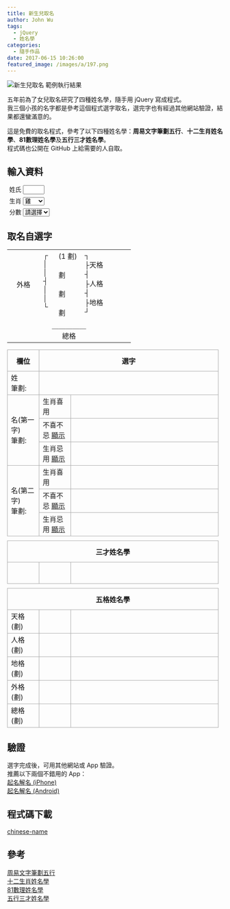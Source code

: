 ```yaml
---
title: 新生兒取名
author: John Wu
tags:
  - jQuery
  - 姓名學
categories:
  - 隨手作品
date: 2017-06-15 10:26:00
featured_image: /images/a/197.png
---
```

![新生兒取名 範例執行結果](/images/a/197.png)

五年前為了女兒取名研究了四種姓名學，隨手用 jQuery 寫成程式。  
我三個小孩的名字都是參考這個程式選字取名，選完字也有經過其他網站驗證，結果都還蠻滿意的。  

這是免費的取名程式，參考了以下四種姓名學：**周易文字筆劃五行**、**十二生肖姓名學**、**81數理姓名學**及**五行三才姓名學**。  
程式碼也公開在 GitHub 上給需要的人自取。  

<!-- more -->

## 輸入資料

<style>
table.drawCountResult{
    max-width: 300px;
}

table.drawCountResult td {
    border: none;
}

table.description {
    width: 98%;
    border-collapse: collapse;
    margin: 10px 0;
}
    table.description td, table.description th {
        border: 1px solid #aaa;
    }
        table.description td:first-child {
            width: 120px;
        }
tr {
    height: 50px;
}
form div {
    margin: 5px;
}
.hide {
    display: none;
}
</style>

<form>
    <div>
        <label>姓氏</label>
        <input id="familyName" value="" maxlength="1" style="width: 50px;" />
    </div>
    <div>
        <label>生肖</label>
        <select id="zodiac" style="width: 50px;">
            <option value="1_rat">鼠</option>
            <option value="2_ox">牛</option>
            <option value="3_tiger">虎</option>
            <option value="4_rabbit">兔</option>
            <option value="5_dragon">龍</option>
            <option value="6_snake">蛇</option>
            <option value="7_horse">馬</option>
            <option value="8_goat">羊</option>
            <option value="9_monkey">猴</option>
            <option value="10_rooster" selected="selected">雞</option>
            <option value="11_dog">狗</option>
            <option value="12_pig">豬</option>
        </select>
    </div>
    <div>
        <label>分數</label>
        <select id="combination">
            <option>請選擇</option>
        </select>
    </div>
</form>

## 取名自選字

<table class="drawCountResult">
    <tbody>
        <tr>
            <td valign="middle" align="center" width="60">
                外格<br>
                <span class="out5e"></span>
            </td>
            <td valign="top" align="left" width="20">
                ┌<br>
                │<br>
                │<br>
                ┤<br>
                │<br>
                │<br>
                └
            </td>
            <td valign="top" align="left" width="45">
                (1 劃)<br>
                <br>
                <span class="familyName"></span> <span class="familyNameDrawCount"></span> 劃
                <br>
                <br>
                <span class="giveNameDrawCount1"></span> 劃
                <br>
                <br>
                <span class="giveNameDrawCount2"></span> 劃
            </td>
            <td valign="top" align="left" width="100">
                ┐<br>
                ├天格 <span class="top5e"></span><br>
                ┤<br>
                ├人格 <span class="middle5e"></span><br>
                ┤<br>
                ├地格 <span class="bottom5e"></span><br>
                ┘
            </td>
        </tr>
        <tr>
            <td class="text-center" valign="top" align="center" colspan="4">
                ＿＿＿＿＿<br>
                總格 <span class="total5e"></span>
            </td>
        </tr>
    </tbody>
</table>
<table class="description">
    <col width="15%">
    <col width="15%">
    <col width="70%">
    <tr>
        <th>欄位</th>
        <th colspan="2">選字</th>
    </tr>
    <tr>
        <td>
            姓<br>
            筆劃:<span class="familyNameDrawCount"></span>
        </td>
        <td colspan="2"><span class="familyName"></span></td>
    </tr>
    <tr>
        <td rowspan="3">
            名(第一字)<br>
            筆劃:<span class="giveNameDrawCount1"></span>
        </td>
        <td>生肖喜用</td>
        <td>
            <span class="giveName1_better" />
        </td>
    </tr>
    <tr>
        <td>不喜不忌 <a class="btnDisplay" href="javascript:void(0);">顯示</a></td>
        <td>
            <span class="giveName1_normal hide" />
        </td>
    </tr>
    <tr>
        <td>生肖忌用 <a class="btnDisplay" href="javascript:void(0);">顯示</a></td>
        <td>
            <span class="giveName1_worse hide" />
        </td>
    </tr>
    <tr>
        <td rowspan="3">
            名(第二字)<br>
            筆劃:<span class="giveNameDrawCount2"></span>
        </td>
        <td>生肖喜用</td>
        <td>
            <span class="giveName2_better" />
        </td>
    </tr>
    <tr>
        <td>不喜不忌 <a class="btnDisplay" href="javascript:void(0);">顯示</a></td>
        <td>
            <span class="giveName2_normal hide" />
        </td>
    </tr>
    <tr>
        <td>生肖忌用 <a class="btnDisplay" href="javascript:void(0);">顯示</a></td>
        <td>
            <span class="giveName2_worse hide" />
        </td>
    </tr>
</table>
<table class="description">
    <col width="15%">
    <col width="15%">
    <col width="70%">
    <tr><th colspan="3">三才姓名學</th></tr>
    <tr>
        <td>
            <span class="sancai"></span>
        </td>
        <td style="width:100px;">
            <span class="sancaiGoodOrbad"></span>
        </td>
        <td>
            <span class="sancaiContent" />
        </td>
    </tr>
</table>
<table class="description">
    <col width="15%">
    <col width="15%">
    <col width="70%">
    <tr><th colspan="3">五格姓名學</th></tr>
    <tr>
        <td>
            天格(<span class="topDrawCount"></span>劃) <span class="top5e"></span>
        </td>
        <td style="width:100px;">
            <span class="topGoodOrbad"></span>
        </td>
        <td>
            <span class="topContent" />
        </td>
    </tr>
    <tr>
        <td>
            人格(<span class="middleDrawCount"></span>劃) <span class="middle5e"></span>
        </td>
        <td>
            <span class="middleGoodOrbad"></span>
        </td>
        <td>
            <span class="middleContent" />
        </td>
    </tr>
    <tr>
        <td>
            地格(<span class="bottomDrawCount"></span>劃) <span class="bottom5e"></span>
        </td>
        <td>
            <span class="bottomGoodOrbad"></span>
        </td>
        <td>
            <span class="bottomContent" />
        </td>
    </tr>
    <tr>
        <td>
            外格(<span class="outDrawCount"></span>劃) <span class="out5e"></span>
        </td>
        <td>
            <span class="outGoodOrbad"></span>
        </td>
        <td>
            <span class="outContent" />
        </td>
    </tr>
    <tr>
        <td>
            總格(<span class="totalDrawCount"></span>劃) <span class="total5e"></span>
        </td>
        <td>
            <span class="totalGoodOrbad"></span>
        </td>
        <td>
            <span class="totalContent" />
        </td>
    </tr>
</table>

<script src="https://code.jquery.com/jquery-2.1.1.min.js"></script>
<script src="https://johnwu1114.github.io/chinese-name/index.js"></script>
<script>
    $api_url = "https://johnwu1114.github.io/chinese-name/";
</script>

## 驗證

選字完成後，可用其他網站或 App 驗證。  
推薦以下兩個不錯用的 App：  
[起名解名 (iPhone)](https://itunes.apple.com/tw/app/qi-ming-jie-ming-bb-qu-ming/id598551046?l=zh)  
[起名解名 (Android)](https://play.google.com/store/apps/details?id=oms.mmc.fortunetelling.measuringtools.gmpay.nametest&hl=zh_TW)

## 程式碼下載

[chinese-name](https://github.com/johnwu1114/chinese-name)

## 參考

[周易文字筆劃五行](https://goo.gl/7e8oFC)  
[十二生肖姓名學](https://goo.gl/mx7ULa)  
[81數理姓名學](https://goo.gl/GxqCE6)  
[五行三才姓名學](https://goo.gl/icjtBc)  